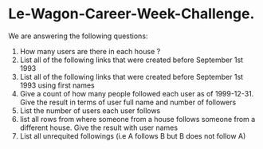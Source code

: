 # Le-Wagon-Career-Week-Challenge.
We are answering the following questions:
1. How many users are there in each house ?
2. List all of the following links that were created before September 1st 1993
3. List all of the following links that were created before September 1st 1993 using first names
4. Give a count of how many people followed each user as of 1999-12-31. Give the result in terms of user full name and number of followers
5. List the number of users each user follows
6. list all rows from where someone from a house follows someone from  a different house. Give the result with user names
7. List all unrequited followings (i.e A follows B but B does not follow A)
